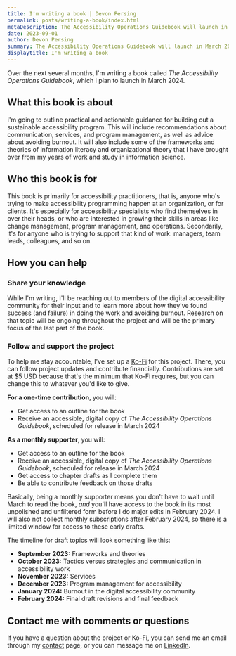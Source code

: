 ```yaml
---
title: I'm writing a book | Devon Persing
permalink: posts/writing-a-book/index.html
metaDescription: The Accessibility Operations Guidebook will launch in March 2024.
date: 2023-09-01
author: Devon Persing
summary: The Accessibility Operations Guidebook will launch in March 2024.
displaytitle: I'm writing a book
---
```

Over the next several months, I'm writing a book called _The Accessibility Operations Guidebook_, which I plan to launch in March 2024.

## What this book is about

I'm going to outline practical and actionable guidance for building out a sustainable accessibility program. This will include recommendations about communication, services, and program management, as well as advice about avoiding burnout. It will also include some of the frameworks and theories of information literacy and organizational theory that I have brought over from my years of work and study in information science.

## Who this book is for

This book is primarily for accessibility practitioners, that is, anyone who's trying to make accessibility programming happen at an organization, or for clients. It's especially for accessibility specialists who find themselves in over their heads, or who are interested in growing their skills in areas like change management, program management, and operations. Secondarily, it's for anyone who is trying to support that kind of work: managers, team leads, colleagues, and so on.

## How you can help

### Share your knowledge

While I'm writing, I'll be reaching out to members of the digital accessibility community for their input and to learn more about how they've found success (and failure) in doing the work and avoiding burnout. Research on that topic will be ongoing throughout the project and will be the primary focus of the last part of the book.

### Follow and support the project

To help me stay accountable, I've set up a [Ko-Fi](https://ko-fi.com/a11ydevon) for this project. There, you can follow project updates and contribute financially. Contributions are set at $5 USD because that's the minimum that Ko-Fi requires, but you can change this to whatever you'd like to give.

**For a one-time contribution**, you will:

- Get access to an outline for the book
- Receive an accessible, digital copy of *The Accessibility Operations Guidebook*, scheduled for release in March 2024

**As a monthly supporter**, you will:

- Get access to an outline for the book
- Receive an accessible, digital copy of *The Accessibility Operations Guidebook*, scheduled for release in March 2024
- Get access to chapter drafts as I complete them
- Be able to contribute feedback on those drafts

Basically, being a monthly supporter means you don't have to wait until March to read the book, _and_ you'll have access to the book in its most unpolished and unfiltered form before I do major edits in February 2024. I will also not collect monthly subscriptions after February 2024, so there is a limited window for access to these early drafts.

The timeline for draft topics will look something like this:

- **September 2023:** Frameworks and theories
- **October 2023:** Tactics versus strategies and communication in accessibility work
- **November 2023:** Services
- **December 2023:** Program management for accessibility
- **January 2024:** Burnout in the digital accessibility community
- **February 2024:** Final draft revisions and final feedback

## Contact me with comments or questions

If you have a question about the project or Ko-Fi, you can send me an email through my [contact](/contact) page, or you can message me on [LinkedIn](https://www.linkedin.com/in/devonpersing/).